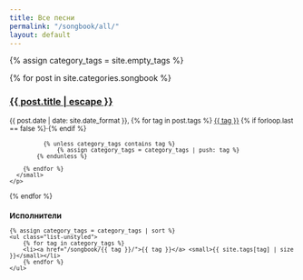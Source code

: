 ```yaml
---
title: Все песни
permalink: "/songbook/all/"
layout: default
---
```


<div class="row">

<div class="col-sm-9">

{% assign category_tags = site.empty_tags %}

{% for post in site.categories.songbook %}
  <div class="post-list-item">
    <h3 class="post-title" itemprop="name headline">
      <a href="{{ post.url | relative_url }}">{{ post.title | escape }}</a>
    </h3>
    <p class="text-muted">
      <small>
        <span datetime="{{ post.date | date_to_xmlschema }}" itemprop="datePublished">{{ post.date | date: site.date_format }}</span>,
        {% for tag in post.tags %}
          <a class="tag" href="/{{ post.categories | first | slugify }}/{{ tag }}/">{{ tag }}</a>
          {% if forloop.last == false %}&middot;{% endif %}

		      {% unless category_tags contains tag %}
			      {% assign category_tags = category_tags | push: tag %}
	        {% endunless %}

        {% endfor %}
      </small>
    </p>
  </div>
{% endfor %}

</div>

<div class="col-sm-3">

  <h3>Исполнители</h3>

	{% assign category_tags = category_tags | sort %}
	<ul class="list-unstyled">
		{% for tag in category_tags %}
		<li><a href="/songbook/{{ tag }}/">{{ tag }}</a> <small>{{ site.tags[tag] | size }}</small></li>
		{% endfor %}
	</ul>

</div>

</div>

